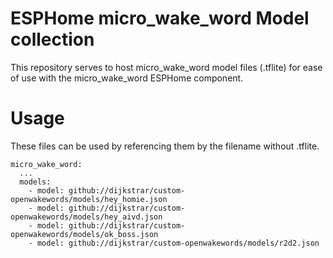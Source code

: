 # ESPHome micro_wake_word Model collection

This repository serves to host micro_wake_word model files (.tflite) for ease of use with the micro_wake_word ESPHome component.

# Usage

These files can be used by referencing them by the filename without .tflite.
```
micro_wake_word:
  ...
  models:
    - model: github://dijkstrar/custom-openwakewords/models/hey_homie.json
    - model: github://dijkstrar/custom-openwakewords/models/hey_aivd.json
    - model: github://dijkstrar/custom-openwakewords/models/ok_boss.json
    - model: github://dijkstrar/custom-openwakewords/models/r2d2.json
```
